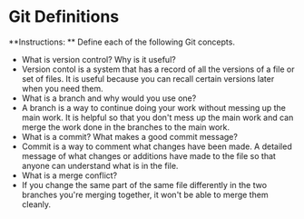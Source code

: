 # Git Definitions

**Instructions: ** Define each of the following Git concepts.

* What is version control?  Why is it useful?
* Version contol is a system that has a record of all the versions of a file or set of files.  It is useful because you can recall certain versions later when you need them.
* What is a branch and why would you use one?
* A branch is a way to continue doing your work without messing up the main work.  It is helpful so that you don't mess up the main work and can merge the work done in the branches to the main work.
* What is a commit? What makes a good commit message?
* Commit is a way to comment what changes have been made. A detailed message of what changes or additions have made to the file so that anyone can understand what is in the file.
* What is a merge conflict?
* If you change the same part of the same file differently in the two branches you're merging together, it won't be able to merge them cleanly.